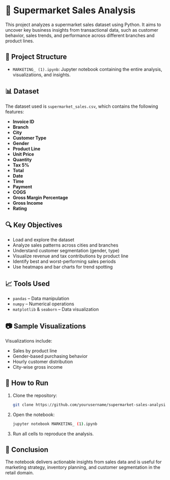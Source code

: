 # 🛒 Supermarket Sales Analysis

This project analyzes a supermarket sales dataset using Python. It aims to uncover key business insights from transactional data, such as customer behavior, sales trends, and performance across different branches and product lines.

## 📂 Project Structure

- `MARKETING_ (1).ipynb`: Jupyter notebook containing the entire analysis, visualizations, and insights.

## 📊 Dataset

The dataset used is `supermarket_sales.csv`, which contains the following features:

- **Invoice ID**
- **Branch**
- **City**
- **Customer Type**
- **Gender**
- **Product Line**
- **Unit Price**
- **Quantity**
- **Tax 5%**
- **Total**
- **Date**
- **Time**
- **Payment**
- **COGS**
- **Gross Margin Percentage**
- **Gross Income**
- **Rating**

## 🔍 Key Objectives

- Load and explore the dataset
- Analyze sales patterns across cities and branches
- Understand customer segmentation (gender, type)
- Visualize revenue and tax contributions by product line
- Identify best and worst-performing sales periods
- Use heatmaps and bar charts for trend spotting

## 📈 Tools Used

- `pandas` – Data manipulation
- `numpy` – Numerical operations
- `matplotlib` & `seaborn` – Data visualization

## 📷 Sample Visualizations

Visualizations include:

- Sales by product line
- Gender-based purchasing behavior
- Hourly customer distribution
- City-wise gross income

## 🚀 How to Run

1. Clone the repository:
   ```bash
   git clone https://github.com/yourusername/supermarket-sales-analysis.git
   ```
2. Open the notebook:
   ```bash
   jupyter notebook MARKETING_ (1).ipynb
   ```
3. Run all cells to reproduce the analysis.

## 📌 Conclusion

The notebook delivers actionable insights from sales data and is useful for marketing strategy, inventory planning, and customer segmentation in the retail domain.



